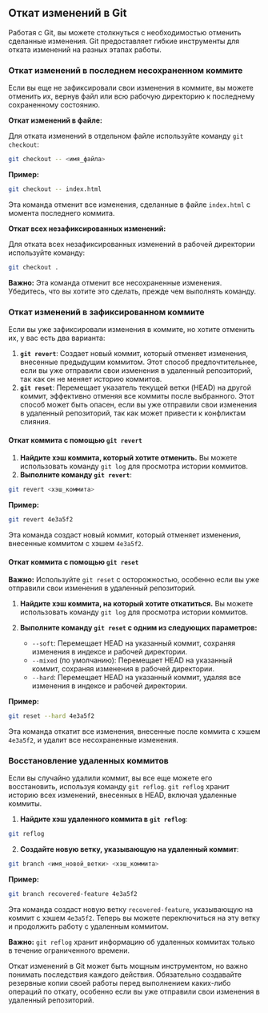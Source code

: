 ## Откат изменений в Git

Работая с Git, вы можете столкнуться с необходимостью отменить сделанные изменения. Git предоставляет гибкие инструменты для отката изменений на разных этапах работы. 

### Откат изменений в последнем несохраненном коммите

Если вы еще не зафиксировали свои изменения в коммите, вы можете отменить их, вернув файл или всю рабочую директорию к последнему сохраненному состоянию.

**Откат изменений в файле:**

Для отката изменений в отдельном файле используйте команду `git checkout`:

```bash
git checkout -- <имя_файла>
```

**Пример:**

```bash
git checkout -- index.html
```

Эта команда отменит все изменения, сделанные в файле `index.html` с момента последнего коммита.

**Откат всех незафиксированных изменений:**

Для отката всех незафиксированных изменений в рабочей директории используйте команду:

```bash
git checkout .
```

**Важно:** Эта команда отменит все несохраненные изменения. Убедитесь, что вы хотите это сделать, прежде чем выполнять команду. 

### Откат изменений в зафиксированном коммите

Если вы уже зафиксировали изменения в коммите, но хотите отменить их, у вас есть два варианта:

1. **`git revert`**: Создает новый коммит, который отменяет изменения, внесенные предыдущим коммитом. Этот способ предпочтительнее, если вы уже отправили свои изменения в удаленный репозиторий, так как он не меняет историю коммитов.
2. **`git reset`**: Перемещает указатель текущей ветки (HEAD) на другой коммит, эффективно отменяя все коммиты после выбранного. Этот способ может быть опасен, если вы уже отправили свои изменения в удаленный репозиторий, так как может привести к конфликтам слияния.

#### **Откат коммита с помощью `git revert`**

1. **Найдите хэш коммита, который хотите отменить.** Вы можете использовать команду `git log` для просмотра истории коммитов.
2. **Выполните команду `git revert`**:

```bash
git revert <хэш_коммита>
```

**Пример:**

```bash
git revert 4e3a5f2
```

Эта команда создаст новый коммит, который отменяет изменения, внесенные коммитом с хэшем `4e3a5f2`.

#### **Откат коммита с помощью `git reset`**

**Важно:** Используйте `git reset` с осторожностью, особенно если вы уже отправили свои изменения в удаленный репозиторий.

1. **Найдите хэш коммита, на который хотите откатиться.** Вы можете использовать команду `git log` для просмотра истории коммитов.
2. **Выполните команду `git reset` с одним из следующих параметров:**

   * `--soft`: Перемещает HEAD на указанный коммит, сохраняя изменения в индексе и рабочей директории.
   * `--mixed` (по умолчанию): Перемещает HEAD на указанный коммит, сохраняя изменения в рабочей директории.
   * `--hard`: Перемещает HEAD на указанный коммит, удаляя все изменения в индексе и рабочей директории.

**Пример:**

```bash
git reset --hard 4e3a5f2
```

Эта команда откатит все изменения, внесенные после коммита с хэшем `4e3a5f2`, и удалит все несохраненные изменения.

### Восстановление удаленных коммитов

Если вы случайно удалили коммит, вы все еще можете его восстановить, используя команду `git reflog`. `git reflog` хранит историю всех изменений, внесенных в HEAD, включая удаленные коммиты.

1. **Найдите хэш удаленного коммита в `git reflog`**:

```bash
git reflog
```

2. **Создайте новую ветку, указывающую на удаленный коммит**:

```bash
git branch <имя_новой_ветки> <хэш_коммита>
```

**Пример:**

```bash
git branch recovered-feature 4e3a5f2
```

Эта команда создаст новую ветку `recovered-feature`, указывающую на коммит с хэшем `4e3a5f2`. Теперь вы можете переключиться на эту ветку и продолжить работу с удаленным коммитом.

**Важно:** `git reflog` хранит информацию об удаленных коммитах только в течение ограниченного времени. 

Откат изменений в Git может быть мощным инструментом, но важно понимать последствия каждого действия. Обязательно создавайте резервные копии своей работы перед выполнением каких-либо операций по откату, особенно если вы уже отправили свои изменения в удаленный репозиторий. 
